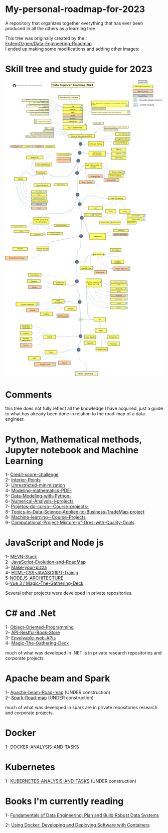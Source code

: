 # My-personal-roadmap-for-2023
 A repository that organizes together everything that has ever been produced in all the others as a learning tree


This tree was originally created by the :<br>
[ErdemOzgen/Data-Engineering-Roadmap ](https://github.com/ErdemOzgen/Data-Engineering-Roadmap)<br>
I ended up making some modifications and adding other images:


# Skill tree and study guide for 2023

<p><img src="img/DataEngRoadmap.png"></p>

# Comments

this tree does not fully reflect all the knowledge I have acquired, just a guide to what has already been done in relation to the road-map of a data engineer.

# Python, Mathematical methods, Jupyter notebook and Machine Learning 

1- [Credit-score-challenge ](https://github.com/MatheusAraujoSouza/Credit-score-challenge)<br>
2- [Interior-Points](https://github.com/MatheusAraujoSouza/MS428-Pontos-Interiores--Interior-Points-)<br>
3- [Unrestricted-minimization ](https://github.com/MatheusAraujoSouza/MS629-unrestricted-minimization)<br>
4- [Modeling-mathematics-PDE-](https://github.com/MatheusAraujoSouza/MS480-Modelagem-Matematica-EDP--modeling-mathematics-PDE-)<br>
5- [Data-Modeling-with-Python- ](https://github.com/MatheusAraujoSouza/Data-Modeling-with-Python-)<br>
6- [Numerical-Analysis-I-projects](https://github.com/MatheusAraujoSouza/MS512-Numerical-Analysis-I-projects)<br>
7- [Projetos-do-curso--Course-projects- ](https://github.com/MatheusAraujoSouza/MS211--Projetos-do-curso--Course-projects-)<br>
8- [Topics-in-Data-Science-Applied-to-Business-TradeMap-project](https://github.com/MatheusAraujoSouza/MS902-Topics-in-Data-Science-Applied-to-Business-TradeMap-project)<br>
8- [Machine-learning--Course-Projects](https://github.com/MatheusAraujoSouza/MS960-Machine-learning--Course-Projects)<br>
9- [Computational-Project-Mixture-of-Ores-with-Quality-Goals](https://github.com/MatheusAraujoSouza/MS728-Computational-Project-Mixture-of-Ores-with-Quality-Goals)<br>

# JavaScript and Node js 
1- [MEVN-Stack ](https://github.com/MatheusAraujoSouza/MEVN-Stack)<br>
2- [JavaScript-Evolution-and-RoadMap](https://github.com/MatheusAraujoSouza/JavaScript-Evolution-and-RoadMap)<br>
3- [Make-your-pizza](https://github.com/MatheusAraujoSouza/Make-your-pizza)<br>
4- [HTML-CSS-JAVASCRIPT-Trainig](https://github.com/MatheusAraujoSouza/FrontEndTrainig)<br>
5-[NODEJS-ARCHITECTURE](https://github.com/MatheusAraujoSouza/NODEJS-ARCHITECTURE)<br>
6-[Vue 3 / Magic-The-Gathering-Deck](https://github.com/MatheusAraujoSouza/Magic-The-Gathering-Deck)



Several other projects were developed in private repositories.

# C# and .Net
1- [Object-Oriented-Programming](https://github.com/MatheusAraujoSouza/Object-Oriented-Programming)<br>
2- [API-Restful-Book-Store](https://github.com/MatheusAraujoSouza/API-Restful-Book-Store)<br>
3- [Envolvable-web-APIs](https://github.com/MatheusAraujoSouza/Envolvable-web-APIs)<br>
4- [Magic-The-Gathering-Deck](https://github.com/MatheusAraujoSouza/Magic-The-Gathering-Deck)

much of what was developed in .NET is in private research repositories and corporate projects

# Apache beam and Spark
1- [Apache-beam-Road-map](https://github.com/MatheusAraujoSouza/Apache-beam-Road-map) (UNDER construction)<br>
2- [Spark-Road-map](https://github.com/MatheusAraujoSouza/Spark-road-map) (UNDER construction)<br>


much of what was developed in spark are in private repositories research and corporate projects.

# Docker
1- [DOCKER-ANALYSIS-AND-TASKS](https://github.com/MatheusAraujoSouza/DOCKER-ANALYSIS-AND-TASKS)<br>

# Kubernetes 
1- [KUBERNETES-ANALYSIS-AND-TASKS](https://github.com/MatheusAraujoSouza/KUBERNETES-ANALYSIS-AND-TASKS) (UNDER construction)<br>

# Books I'm currently reading

1- [Fundamentals of Data Engineering: Plan and Build Robust Data Systems](https://www.amazon.com.br/Fundamentals-Data-Engineering-Robust-Systems/dp/1098108302/ref=asc_df_1098108302/?tag=googleshopp00-20&linkCode=df0&hvadid=379735814613&hvpos=&hvnetw=g&hvrand=346498018756713255&hvpone=&hvptwo=&hvqmt=&hvdev=c&hvdvcmdl=&hvlocint=&hvlocphy=9074232&hvtargid=pla-1643937444435&psc=1)

2- [Using Docker: Developing and Deploying Software with Containers](https://www.amazon.com.br/Using-Docker-Adrian-Mouat/dp/1491915765/ref=sr_1_1?__mk_pt_BR=%C3%85M%C3%85%C5%BD%C3%95%C3%91&crid=2MW3F1OGY7HBH&keywords=using+docker+o%27reilly&qid=1680788800&sprefix=using+docker+o%27reill%2Caps%2C171&sr=8-1&ufe=app_do%3Aamzn1.fos.fcd6d665-32ba-4479-9f21-b774e276a678)










